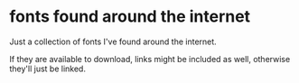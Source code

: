 # fonts found around the internet
Just a collection of fonts I've found around the internet.

If they are available to download, links might be included as well, otherwise they'll just be linked.

